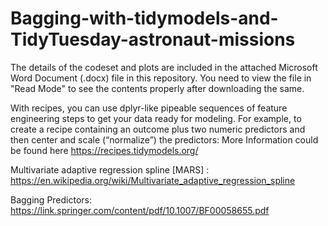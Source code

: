 # Bagging-with-tidymodels-and-TidyTuesday-astronaut-missions

The details of the codeset and plots are included in the attached Microsoft Word Document (.docx) file in this repository. 
You need to view the file in "Read Mode" to see the contents properly after downloading the same.



With recipes, you can use dplyr-like pipeable sequences of feature engineering steps to get your data ready for modeling. For example, to create a recipe containing an outcome plus two numeric predictors and then center and scale (“normalize”) the predictors: More Information could be found here https://recipes.tidymodels.org/

Multivariate adaptive regression spline [MARS] : https://en.wikipedia.org/wiki/Multivariate_adaptive_regression_spline

Bagging Predictors: https://link.springer.com/content/pdf/10.1007/BF00058655.pdf
